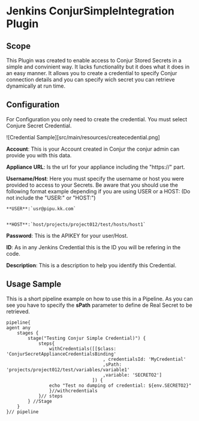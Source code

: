 # Jenkins ConjurSimpleIntegration Plugin

## Scope
This Plugin was created to enable access to Conjur Stored Secrets in a simple and convinient way.
It lacks functionality but it does what it does in an easy manner.
It allows you to create a credential to specify Conjur connection details and you can specify wich secret you can retrieve dynamically at run time.
## Configuration
For Configuration you only need to create the credential.
You must select Conjure Secret Credential.

![Credential Sample][src/main/resources/createcedential.png]


**Account**: This is your Account created in Conjur the conjur admin can provide you with this data.


**Appliance URL**: Is the url for your appliance including the "https://" part.


**Username/Host**: Here you must specify the username or host you were provided to access to your Secrets. Be aware that you should use the following format example depending if you are using USER or a HOST: (Do not include the "USER:" or "HOST:")


	**USER**:`usr@pipu.kk.com`


	**HOST**:`host/projects/project012/test/hosts/host1`


**Password**: This is the APIKEY for your user/Host.


**ID**: As in any Jenkins Credential this is the ID you will be refering in the code.


**Description**: This is a description to help you identify this Credential.

## Usage Sample
This is a short pipeline example on how to use this in a Pipeline.
As you can see you have to specify the **sPath** parameter to define de Real Secret to be retrieved.

    pipeline{
    agent any
        stages {
            stage("Testing Conjur Simple Credential)") {
                steps{
                    withCredentials([[$class: 'ConjurSecretApplianceCredentialsBinding'
                                        , credentialsId: 'MyCredential'
                                        ,sPath: 'projects/project012/test/variables/variable1'
                                        ,variable: 'SECRETO2']
                                    ]) {
                    echo "Test no dumping of credential: ${env.SECRETO2}"
                    }//withcredentials
                }// steps
            } //Stage
        }
    }// pipeline


